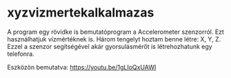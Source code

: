 # xyzvizmertekalkalmazas
 
A program egy rövidke is bemutatóprogram a Accelerometer szenzorról. Ezt használhatjuk vízmértéknek is.  Három tengelyt hoztam benne létre: X, Y, Z. Ezzel a szenzor segítségével akár gyorsulásmérőt is létrehozhatunk egy telefonra.

Eszközön bemutatva:
https://youtu.be/1gLIoQxUAWI
